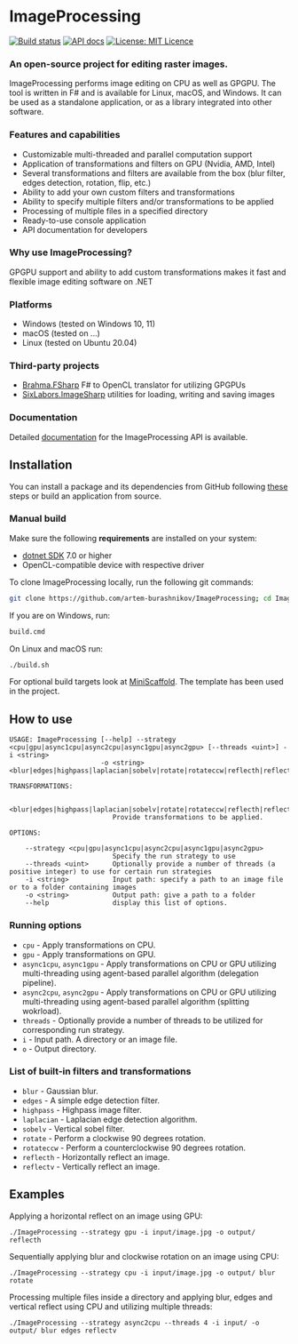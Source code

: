 # ImageProcessing
[![Build status](https://github.com/artem-burashnikov/ImageProcessing/actions/workflows/build.yml/badge.svg)](https://github.com/artem-burashnikov/ImageProcessing/actions/workflows/build.yml?branch=main)
[![API docs](https://img.shields.io/badge/Documentation-API-yellowgreen)](https://artem-burashnikov.github.io/)
[![License: MIT Licence](https://img.shields.io/badge/license-MIT-blue)](https://github.com/artem-burashnikov/ImageProcessing/blob/main/LICENSE.md)

### An open-source project for editing raster images.

ImageProcessing performs image editing on CPU as well as GPGPU. The tool is written in F# and is available for Linux, macOS, and Windows. It can be used as a standalone application, or as a library integrated into other software.

### Features and capabilities

- Customizable multi-threaded and parallel computation support
- Application of transformations and filters on GPU (Nvidia, AMD, Intel)
- Several transformations and filters are available from the box (blur filter, edges detection, rotation, flip, etc.)
- Ability to add your own custom filters and transformations
- Ability to specify multiple filters and/or transformations to be applied
- Processing of multiple files in a specified directory
- Ready-to-use console application
- API documentation for developers

### Why use ImageProcessing?

GPGPU support and ability to add custom transformations makes it fast and flexible image editing software on .NET

### Platforms

- Windows (tested on Windows 10, 11)
- macOS (tested on ...)
- Linux (tested on Ubuntu 20.04)

### Third-party projects

* [Brahma.FSharp](https://github.com/YaccConstructor/Brahma.FSharp) F# to OpenCL translator for utilizing GPGPUs
* [SixLabors.ImageSharp](https://github.com/SixLabors/ImageSharp) utilities for loading, writing and saving images

### Documentation

Detailed [documentation](https://artem-burashnikov.github.io/ImageProcessing/) for the ImageProcessing API is available.

## Installation

You can install a package and its dependencies from GitHub following [these](https://docs.github.com/en/packages/working-with-a-github-packages-registry/working-with-the-nuget-registry#installing-a-package) steps or build an application from source.


### Manual build

Make sure the following **requirements** are installed on your system:

- [dotnet SDK](https://dotnet.microsoft.com/en-us/download/dotnet/7.0) 7.0 or higher
- OpenCL-compatible device with respective driver

To clone ImageProcessing locally, run the following git commands:

```bash
git clone https://github.com/artem-burashnikov/ImageProcessing; cd ImageProcessing
```

If you are on Windows, run:

```bash
build.cmd
```

On Linux and macOS run:

```bash
./build.sh
```

For optional build targets look at [MiniScaffold](https://github.com/TheAngryByrd/MiniScaffold). The template has been used in the project.

## How to use

```
USAGE: ImageProcessing [--help] --strategy <cpu|gpu|async1cpu|async2cpu|async1gpu|async2gpu> [--threads <uint>] -i <string>
                       -o <string> <blur|edges|highpass|laplacian|sobelv|rotate|rotateccw|reflecth|reflectv>...

TRANSFORMATIONS:

    <blur|edges|highpass|laplacian|sobelv|rotate|rotateccw|reflecth|reflectv>...
                          Provide transformations to be applied.

OPTIONS:

    --strategy <cpu|gpu|async1cpu|async2cpu|async1gpu|async2gpu>
                          Specify the run strategy to use
    --threads <uint>      Optionally provide a number of threads (a positive integer) to use for certain run strategies
    -i <string>           Input path: specify a path to an image file or to a folder containing images
    -o <string>           Output path: give a path to a folder
    --help                display this list of options.
```

### Running options

- `cpu` - Apply transformations on CPU.
- `gpu` - Apply transformations on GPU.
- `async1cpu`, `async1gpu` - Apply transformations on CPU or GPU utilizing multi-threading using agent-based parallel algorithm (delegation pipeline).
- `async2cpu`, `async2gpu` - Apply transformations on CPU or GPU utilizing multi-threading using agent-based parallel algorithm (splitting wokrload).
- `threads` - Optionally provide a number of threads to be utilized for corresponding run strategy.
- `i` - Input path. A directory or an image file.
- `o` - Output directory.

### List of built-in filters and transformations

- `blur` - Gaussian blur.
- `edges` - A simple edge detection filter.
- `highpass` - Highpass image filter.
- `laplacian` - Laplacian edge detection algorithm.
- `sobelv` - Vertical sobel filter.
- `rotate` - Perform a clockwise 90 degrees rotation.
- `rotateccw` - Perform a counterclockwise 90 degrees rotation.
- `reflecth` - Horizontally reflect an image.
- `reflectv` - Vertically reflect an image.

## Examples

Applying a horizontal reflect on an image using GPU:

```
./ImageProcessing --strategy gpu -i input/image.jpg -o output/ reflecth
```

Sequentially applying blur and clockwise rotation on an image using CPU:

```
./ImageProcessing --strategy cpu -i input/image.jpg -o output/ blur rotate
```

Processing multiple files inside a directory and applying blur, edges and vertical reflect using CPU and utilizing multiple threads:

```
./ImageProcessing --strategy async2cpu --threads 4 -i input/ -o output/ blur edges reflectv
```
